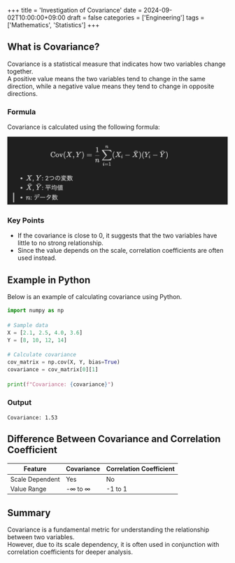 +++
title = 'Investigation of Covariance'
date = 2024-09-02T10:00:00+09:00
draft = false
categories = ['Engineering']
tags = ['Mathematics', 'Statistics']
+++

## What is Covariance?

Covariance is a statistical measure that indicates how two variables change together.  
A positive value means the two variables tend to change in the same direction, while a negative value means they tend to change in opposite directions.

### Formula

Covariance is calculated using the following formula:

![Covariance Formula](image.png)

### Key Points

- If the covariance is close to 0, it suggests that the two variables have little to no strong relationship.
- Since the value depends on the scale, correlation coefficients are often used instead.

## Example in Python

Below is an example of calculating covariance using Python.

```python
import numpy as np

# Sample data
X = [2.1, 2.5, 4.0, 3.6]
Y = [8, 10, 12, 14]

# Calculate covariance
cov_matrix = np.cov(X, Y, bias=True)
covariance = cov_matrix[0][1]

print(f"Covariance: {covariance}")
```

### Output

```
Covariance: 1.53
```

## Difference Between Covariance and Correlation Coefficient

| Feature       | Covariance                | Correlation Coefficient  |
|---------------|---------------------------|---------------------------|
| Scale Dependent | Yes                      | No                        |
| Value Range    | -∞ to ∞                  | -1 to 1                   |

## Summary

Covariance is a fundamental metric for understanding the relationship between two variables.  
However, due to its scale dependency, it is often used in conjunction with correlation coefficients for deeper analysis.
